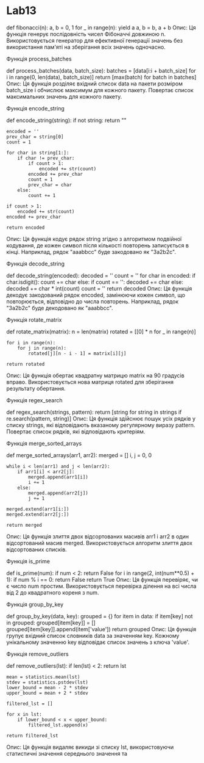 # Lab13
def fibonacci(n):
    a, b = 0, 1
    for _ in range(n):
        yield a
        a, b = b, a + b
Опис:
Ця функція генерує послідовність чисел Фібоначчі довжиною n. Використовується генератор для ефективної генерації значень без використання пам'яті на зберігання всіх значень одночасно.

Функція process_batches

def process_batches(data, batch_size):
    batches = [data[i:i + batch_size] for i in range(0, len(data), batch_size)]
    return [max(batch) for batch in batches]
Опис:
Ця функція розділяє вхідний список data на пакети розміром batch_size і обчислює максимум для кожного пакету. Повертає список максимальних значень для кожного пакету.

Функція encode_string

def encode_string(string):
    if not string:
        return ""

    encoded = ''
    prev_char = string[0]  
    count = 1

    for char in string[1:]:  
        if char != prev_char:
            if count > 1:
                encoded += str(count)
            encoded += prev_char
            count = 1
            prev_char = char
        else:
            count += 1

    if count > 1:
        encoded += str(count)
    encoded += prev_char

    return encoded
Опис:
Ця функція кодує рядок string згідно з алгоритмом подвійної кодування, де кожен символ після кількості повторень записується в кінці. Наприклад, рядок "aaabbcc" буде закодовано як "3a2b2c".

Функція decode_string

def decode_string(encoded):
    decoded = ''
    count = ''
    for char in encoded:
        if char.isdigit():
            count += char
        else:
            if count == '':
                decoded += char
            else:
                decoded += char * int(count)
                count = ''
    return decoded
Опис:
Ця функція декодує закодований рядок encoded, замінюючи кожен символ, що повторюється, відповідно до числа повторень. Наприклад, рядок "3a2b2c" буде декодовано як "aaabbcc".

Функція rotate_matrix

def rotate_matrix(matrix):
    n = len(matrix)
    rotated = [[0] * n for _ in range(n)]

    for i in range(n):
        for j in range(n):
            rotated[j][n - i - 1] = matrix[i][j]

    return rotated
Опис:
Ця функція обертає квадратну матрицю matrix на 90 градусів вправо. Використовується нова матриця rotated для зберігання результату обертання.

Функція regex_search

def regex_search(strings, pattern):
    return [string for string in strings if re.search(pattern, string)]
Опис:
Ця функція здійснює пошук усіх рядків у списку strings, які відповідають вказаному регулярному виразу pattern. Повертає список рядків, які відповідають критеріям.

Функція merge_sorted_arrays

def merge_sorted_arrays(arr1, arr2):
    merged = []
    i, j = 0, 0

    while i < len(arr1) and j < len(arr2):
        if arr1[i] < arr2[j]:
            merged.append(arr1[i])
            i += 1
        else:
            merged.append(arr2[j])
            j += 1

    merged.extend(arr1[i:])
    merged.extend(arr2[j:])

    return merged
Опис:
Ця функція злиття двох відсортованих масивів arr1 і arr2 в один відсортований масив merged. Використовується алгоритм злиття двох відсортованих списків.

Функція is_prime

def is_prime(num):
    if num < 2:
        return False
    for i in range(2, int(num**0.5) + 1):
        if num % i == 0:
            return False
    return True
Опис:
Ця функція перевіряє, чи є число num простим. Використовується перевірка ділення на всі числа від 2 до квадратного кореня з num.

Функція group_by_key

def group_by_key(data, key):
    grouped = {}
    for item in data:
        if item[key] not in grouped:
            grouped[item[key]] = []
        grouped[item[key]].append(item['value'])
    return grouped
Опис:
Ця функція групує вхідний список словників data за значенням key. Кожному унікальному значенню key відповідає список значень з ключа 'value'.

Функція remove_outliers

def remove_outliers(lst):
    if len(lst) < 2:
        return lst 

    mean = statistics.mean(lst)
    stdev = statistics.pstdev(lst)
    lower_bound = mean - 2 * stdev
    upper_bound = mean + 2 * stdev

    filtered_lst = []

    for x in lst:
        if lower_bound < x < upper_bound:
            filtered_lst.append(x)

    return filtered_lst
Опис:
Ця функція видаляє викиди зі списку lst, використовуючи статистичні значення середнього значення та









